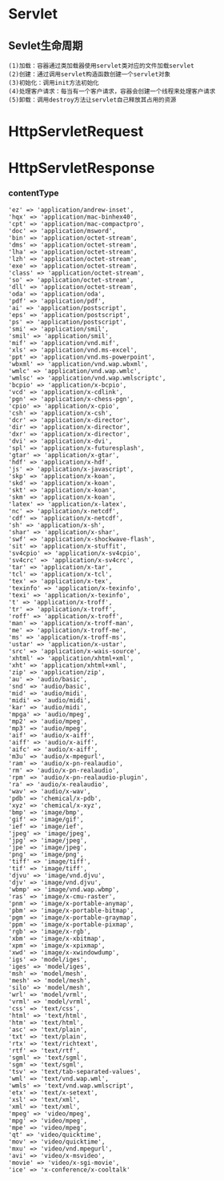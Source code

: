 # Servlet


## Sevlet生命周期

    (1)加载：容器通过类加载器使用servlet类对应的文件加载servlet
    (2)创建：通过调用servlet构造函数创建一个servlet对象
    (3)初始化：调用init方法初始化
    (4)处理客户请求：每当有一个客户请求，容器会创建一个线程来处理客户请求
    (5)卸载：调用destroy方法让servlet自己释放其占用的资源

# HttpServletRequest

# HttpServletResponse

### contentType
   
    'ez' => 'application/andrew-inset', 
    'hqx' => 'application/mac-binhex40', 
    'cpt' => 'application/mac-compactpro', 
    'doc' => 'application/msword', 
    'bin' => 'application/octet-stream', 
    'dms' => 'application/octet-stream', 
    'lha' => 'application/octet-stream', 
    'lzh' => 'application/octet-stream', 
    'exe' => 'application/octet-stream', 
    'class' => 'application/octet-stream', 
    'so' => 'application/octet-stream', 
    'dll' => 'application/octet-stream', 
    'oda' => 'application/oda', 
    'pdf' => 'application/pdf', 
    'ai' => 'application/postscript', 
    'eps' => 'application/postscript', 
    'ps' => 'application/postscript', 
    'smi' => 'application/smil', 
    'smil' => 'application/smil', 
    'mif' => 'application/vnd.mif', 
    'xls' => 'application/vnd.ms-excel', 
    'ppt' => 'application/vnd.ms-powerpoint', 
    'wbxml' => 'application/vnd.wap.wbxml', 
    'wmlc' => 'application/vnd.wap.wmlc', 
    'wmlsc' => 'application/vnd.wap.wmlscriptc', 
    'bcpio' => 'application/x-bcpio', 
    'vcd' => 'application/x-cdlink', 
    'pgn' => 'application/x-chess-pgn', 
    'cpio' => 'application/x-cpio', 
    'csh' => 'application/x-csh', 
    'dcr' => 'application/x-director', 
    'dir' => 'application/x-director', 
    'dxr' => 'application/x-director', 
    'dvi' => 'application/x-dvi', 
    'spl' => 'application/x-futuresplash', 
    'gtar' => 'application/x-gtar', 
    'hdf' => 'application/x-hdf', 
    'js' => 'application/x-javascript', 
    'skp' => 'application/x-koan', 
    'skd' => 'application/x-koan', 
    'skt' => 'application/x-koan', 
    'skm' => 'application/x-koan', 
    'latex' => 'application/x-latex', 
    'nc' => 'application/x-netcdf', 
    'cdf' => 'application/x-netcdf', 
    'sh' => 'application/x-sh', 
    'shar' => 'application/x-shar', 
    'swf' => 'application/x-shockwave-flash', 
    'sit' => 'application/x-stuffit', 
    'sv4cpio' => 'application/x-sv4cpio', 
    'sv4crc' => 'application/x-sv4crc', 
    'tar' => 'application/x-tar', 
    'tcl' => 'application/x-tcl', 
    'tex' => 'application/x-tex', 
    'texinfo' => 'application/x-texinfo', 
    'texi' => 'application/x-texinfo', 
    't' => 'application/x-troff', 
    'tr' => 'application/x-troff', 
    'roff' => 'application/x-troff', 
    'man' => 'application/x-troff-man', 
    'me' => 'application/x-troff-me', 
    'ms' => 'application/x-troff-ms', 
    'ustar' => 'application/x-ustar', 
    'src' => 'application/x-wais-source', 
    'xhtml' => 'application/xhtml+xml', 
    'xht' => 'application/xhtml+xml', 
    'zip' => 'application/zip', 
    'au' => 'audio/basic', 
    'snd' => 'audio/basic', 
    'mid' => 'audio/midi', 
    'midi' => 'audio/midi', 
    'kar' => 'audio/midi', 
    'mpga' => 'audio/mpeg', 
    'mp2' => 'audio/mpeg', 
    'mp3' => 'audio/mpeg', 
    'aif' => 'audio/x-aiff', 
    'aiff' => 'audio/x-aiff', 
    'aifc' => 'audio/x-aiff', 
    'm3u' => 'audio/x-mpegurl', 
    'ram' => 'audio/x-pn-realaudio', 
    'rm' => 'audio/x-pn-realaudio', 
    'rpm' => 'audio/x-pn-realaudio-plugin', 
    'ra' => 'audio/x-realaudio', 
    'wav' => 'audio/x-wav', 
    'pdb' => 'chemical/x-pdb', 
    'xyz' => 'chemical/x-xyz', 
    'bmp' => 'image/bmp', 
    'gif' => 'image/gif', 
    'ief' => 'image/ief', 
    'jpeg' => 'image/jpeg', 
    'jpg' => 'image/jpeg', 
    'jpe' => 'image/jpeg', 
    'png' => 'image/png', 
    'tiff' => 'image/tiff', 
    'tif' => 'image/tiff', 
    'djvu' => 'image/vnd.djvu', 
    'djv' => 'image/vnd.djvu', 
    'wbmp' => 'image/vnd.wap.wbmp', 
    'ras' => 'image/x-cmu-raster', 
    'pnm' => 'image/x-portable-anymap', 
    'pbm' => 'image/x-portable-bitmap', 
    'pgm' => 'image/x-portable-graymap', 
    'ppm' => 'image/x-portable-pixmap', 
    'rgb' => 'image/x-rgb', 
    'xbm' => 'image/x-xbitmap', 
    'xpm' => 'image/x-xpixmap', 
    'xwd' => 'image/x-xwindowdump', 
    'igs' => 'model/iges', 
    'iges' => 'model/iges', 
    'msh' => 'model/mesh', 
    'mesh' => 'model/mesh', 
    'silo' => 'model/mesh', 
    'wrl' => 'model/vrml', 
    'vrml' => 'model/vrml', 
    'css' => 'text/css', 
    'html' => 'text/html', 
    'htm' => 'text/html', 
    'asc' => 'text/plain', 
    'txt' => 'text/plain', 
    'rtx' => 'text/richtext', 
    'rtf' => 'text/rtf', 
    'sgml' => 'text/sgml', 
    'sgm' => 'text/sgml', 
    'tsv' => 'text/tab-separated-values', 
    'wml' => 'text/vnd.wap.wml', 
    'wmls' => 'text/vnd.wap.wmlscript', 
    'etx' => 'text/x-setext', 
    'xsl' => 'text/xml', 
    'xml' => 'text/xml', 
    'mpeg' => 'video/mpeg', 
    'mpg' => 'video/mpeg', 
    'mpe' => 'video/mpeg', 
    'qt' => 'video/quicktime', 
    'mov' => 'video/quicktime', 
    'mxu' => 'video/vnd.mpegurl', 
    'avi' => 'video/x-msvideo', 
    'movie' => 'video/x-sgi-movie', 
    'ice' => 'x-conference/x-cooltalk' 